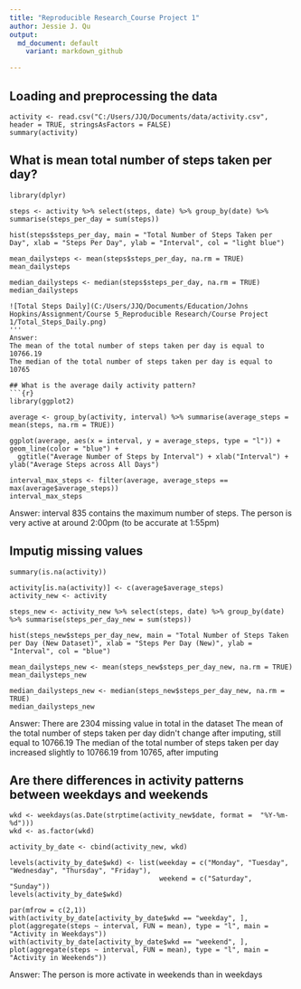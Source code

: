 ```yaml
---
title: "Reproducible Research_Course Project 1"
author: Jessie J. Qu
output:
  md_document: default
    variant: markdown_github

---
```


## Loading and preprocessing the data


```{r}
activity <- read.csv("C:/Users/JJQ/Documents/data/activity.csv", header = TRUE, stringsAsFactors = FALSE)
summary(activity)
```

## What is mean total number of steps taken per day?

```{r}
library(dplyr)

steps <- activity %>% select(steps, date) %>% group_by(date) %>% summarise(steps_per_day = sum(steps))

hist(steps$steps_per_day, main = "Total Number of Steps Taken per Day", xlab = "Steps Per Day", ylab = "Interval", col = "light blue")

mean_dailysteps <- mean(steps$steps_per_day, na.rm = TRUE)
mean_dailysteps

median_dailysteps <- median(steps$steps_per_day, na.rm = TRUE)
median_dailysteps

![Total Steps Daily](C:/Users/JJQ/Documents/Education/Johns Hopkins/Assignment/Course 5_Reproducible Research/Course Project 1/Total_Steps_Daily.png)
'''
Answer: 
The mean of the total number of steps taken per day is equal to 10766.19
The median of the total number of steps taken per day is equal to 10765

## What is the average daily activity pattern?
```{r}
library(ggplot2)

average <- group_by(activity, interval) %>% summarise(average_steps = mean(steps, na.rm = TRUE))

ggplot(average, aes(x = interval, y = average_steps, type = "l")) + geom_line(color = "blue") + 
  ggtitle("Average Number of Steps by Interval") + xlab("Interval") + ylab("Average Steps across All Days")
  
interval_max_steps <- filter(average, average_steps == max(average$average_steps))
interval_max_steps
```

Answer: interval 835 contains the maximum number of steps. The person is very active at around 2:00pm (to be accurate at 1:55pm)

## Imputig missing values
```{r}
summary(is.na(activity))

activity[is.na(activity)] <- c(average$average_steps)
activity_new <- activity

steps_new <- activity_new %>% select(steps, date) %>% group_by(date) %>% summarise(steps_per_day_new = sum(steps))

hist(steps_new$steps_per_day_new, main = "Total Number of Steps Taken per Day (New Dataset)", xlab = "Steps Per Day (New)", ylab = "Interval", col = "blue")

mean_dailysteps_new <- mean(steps_new$steps_per_day_new, na.rm = TRUE)
mean_dailysteps_new

median_dailysteps_new <- median(steps_new$steps_per_day_new, na.rm = TRUE)
median_dailysteps_new
```

Answer: 
There are 2304 missing value in total in the dataset
The mean of the total number of steps taken per day didn't change after imputing, still equal to 10766.19
The median of the total number of steps taken per day increased slightly to 10766.19 from 10765, after imputing

## Are there differences in activity patterns between weekdays and weekends
```{r}
wkd <- weekdays(as.Date(strptime(activity_new$date, format =  "%Y-%m-%d")))
wkd <- as.factor(wkd)

activity_by_date <- cbind(activity_new, wkd)

levels(activity_by_date$wkd) <- list(weekday = c("Monday", "Tuesday", "Wednesday", "Thursday", "Friday"), 
                                     weekend = c("Saturday", "Sunday"))
levels(activity_by_date$wkd)

par(mfrow = c(2,1))
with(activity_by_date[activity_by_date$wkd == "weekday", ], plot(aggregate(steps ~ interval, FUN = mean), type = "l", main = "Activity in Weekdays"))
with(activity_by_date[activity_by_date$wkd == "weekend", ], plot(aggregate(steps ~ interval, FUN = mean), type = "l", main = "Activity in Weekends"))
```

Answer:
The person is more activate in weekends than in weekdays





